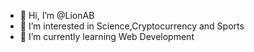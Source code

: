 - 👋 Hi, I’m @LionAB
- 👀 I’m interested in Science,Cryptocurrency and Sports
- 🌱 I’m currently learning Web Development


<!---
LionAB/LionAB is a ✨ special ✨ repository because its `README.md` (this file) appears on your GitHub profile.
You can click the Preview link to take a look at your changes.
--->
